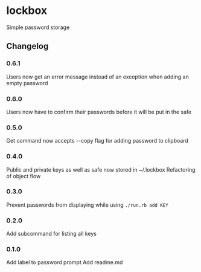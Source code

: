 # lockbox
Simple password storage

## Changelog

### 0.6.1
Users now get an error message instead of an exception when adding an empty password

### 0.6.0
Users now have to confirm their passwords before it will be put in the safe

### 0.5.0
Get command now accepts --copy flag for adding password to clipboard

### 0.4.0
Public and private keys as well as safe now stored in ~/.lockbox
Refactoring of object flow

### 0.3.0
Prevent passwords from displaying while using `./run.rb add KEY`

### 0.2.0
Add subcommand for listing all keys

### 0.1.0
Add label to password prompt
Add readme.md
